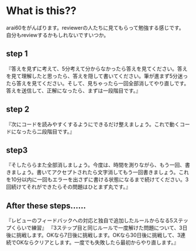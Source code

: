 # What is this??
arai60をがんばります。reviewerの人たちに見てもらって勉強する感じです。
自分もreviewするかもしれないですいつか。

## step 1
『答えを見ずに考えて、5分考えて分からなかったら答えを見てください。答えを見て理解したと思ったら、答えを隠して書いてください。筆が進まず5分迷ったら答えを見てください。そして、見ちゃったら一回全部消してやり直しです。答えを送信して、正解になったら、まずは一段階目です。』

## step 2
『次にコードを読みやすくするようにできるだけ整えましょう。これで動くコードになったら二段階目です。』

## step3
『そしたららまた全部消しましょう。今度は、時間を測りながら、もう一回、書きましょう。書いてアクセプトされたら文字消してもう一回書きましょう。これを10分以内に一回もエラーを出さずに書ける状態になるまで続けてください。3回続けてそれができたらその問題はひとまず丸です。』

## After these steps......
『レビューのフィードバックへの対応と独自で追加したルールからなる5ステップくらいで練習』
『3ステップ目と同じルールで一度解けた問題について、3日後に挑戦します。OKなら7日後に挑戦します。OKなら30日後に挑戦して、3連続でOKならクリアとします。一度でも失敗したら最初からやり直します。』





